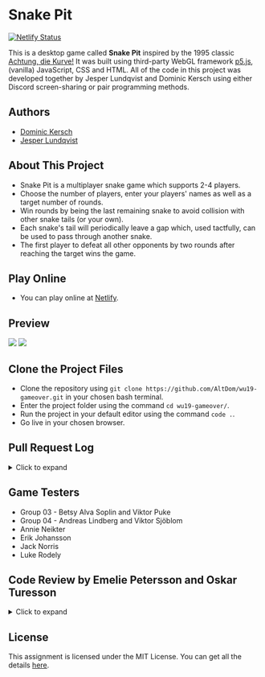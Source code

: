 # Snake Pit 
[![Netlify Status](https://api.netlify.com/api/v1/badges/c23cfb71-0d44-499a-9c12-7cca55ac8b1c/deploy-status)](https://app.netlify.com/sites/snake-pit/deploys) 

This is a desktop game called **Snake Pit** inspired by the 1995 classic [Achtung, die Kurve!](https://en.wikipedia.org/wiki/Achtung,_die_Kurve!) It was built using third-party WebGL framework [p5.js](https://p5js.org/), (vanilla) JavaScript, CSS and HTML. All of the code in this project was developed together by Jesper Lundqvist and Dominic Kersch using either Discord screen-sharing or pair programming methods.

## Authors
* [Dominic Kersch](https://github.com/AltDom)
* [Jesper Lundqvist](https://github.com/jesperlndqvst)

## About This Project
* Snake Pit is a multiplayer snake game which supports 2-4 players. 
* Choose the number of players, enter your players' names as well as a target number of rounds. 
* Win rounds by being the last remaining snake to avoid collision with other snake tails (or your own).
* Each snake's tail will periodically leave a gap which, used tactfully, can be used to pass through another snake.
* The first player to defeat all other opponents by two rounds after reaching the target wins the game. 

## Play Online 
* You can play online at [Netlify](http://snake-pit.netlify.com).

## Preview

<img src="https://i.imgur.com/TRtnKFR.png">
<img src="https://i.imgur.com/ukxHNHh.png">

## Clone the Project Files
* Clone the repository using `git clone https://github.com/AltDom/wu19-gameover.git` in your chosen bash terminal.
* Enter the project folder using the command `cd wu19-gameover/`.
* Run the project in your default editor using the command `code .`.
* Go live in your chosen browser.

## Pull Request Log
<details><summary>Click to expand</summary>
  <a href="https://github.com/AltDom/wu19-gameover/pull/1" >#1 - Create initial snake class</a><br> 
  <a href="https://github.com/AltDom/wu19-gameover/pull/2" >#2 - Add logic for making a trail</a><br>   
  <a href="https://github.com/AltDom/wu19-gameover/pull/3" >#3 - Remove canvas refresh and show()</a><br>   
  <a href="https://github.com/AltDom/wu19-gameover/pull/4" >#4 - Add function to track collisions</a><br>   
  <a href="https://github.com/AltDom/wu19-gameover/pull/5" >#5 - Refactor the code structure</a><br> 
  <a href="https://github.com/AltDom/wu19-gameover/pull/6" >#6 - Code steering and dual snake collision</a><br> 
  <a href="https://github.com/AltDom/wu19-gameover/pull/7" >#7 - Create object for players data and add four player support</a><br> 
  <a href="https://github.com/AltDom/wu19-gameover/pull/8" >#8 - Randomise start direction and loop boundaries</a><br> 
  <a href="https://github.com/AltDom/wu19-gameover/pull/9" >#9 - Add logic for creating holes in the snake</a><br> 
  <a href="https://github.com/AltDom/wu19-gameover/pull/10" >#10 - Game over individual snakes and global boundaries</a><br> 
  <a href="https://github.com/AltDom/wu19-gameover/pull/11" >#11 - Number players select, background and css file</a><br> 
  <a href="https://github.com/AltDom/wu19-gameover/pull/12" >#12 - Stop game and p5 draw() loop with global game over</a><br> 
  <a href="https://github.com/AltDom/wu19-gameover/pull/13" >#13 - Add logic for restarting the game</a><br> 
  <a href="https://github.com/AltDom/wu19-gameover/pull/14" >#14 - Determine the winning snake</a><br> 
  <a href="https://github.com/AltDom/wu19-gameover/pull/15" >#15 - Build scoreboard logic</a><br> 
  <a href="https://github.com/AltDom/wu19-gameover/pull/16" >#16 - Create LICENSE file</a><br> 
  <a href="https://github.com/AltDom/wu19-gameover/pull/17" >#17 - Create initial styling</a><br> 
  <a href="https://github.com/AltDom/wu19-gameover/pull/18" >#18 - Progress start screen and game screen design</a><br> 
  <a href="https://github.com/AltDom/wu19-gameover/pull/19" >#19 - Create logic for start game button when players have input values</a><br> 
  <a href="https://github.com/AltDom/wu19-gameover/pull/20" >#20 - Template literals and carry start screen logic through to game screen</a><br> 
  <a href="https://github.com/AltDom/wu19-gameover/pull/21" >#21 - Finish scoreboard logic</a><br> 
  <a href="https://github.com/AltDom/wu19-gameover/pull/22" >#22 - Add player name into players object</a><br> 
  <a href="https://github.com/AltDom/wu19-gameover/pull/23" >#23 - Fix multiplayer capability and coloring / Restructure game functions and event listeners</a><br> 
  <a href="https://github.com/AltDom/wu19-gameover/pull/24" >#24 - Change game speed and canvas size, new game logic and blinking text</a><br> 
  <a href="https://github.com/AltDom/wu19-gameover/pull/25" >#25 - Add victory message, "are you sure" button and include invincibility while invisible</a><br> 
  <a href="https://github.com/AltDom/wu19-gameover/pull/26" >#26 - Keyboard steering, restart function, .editorconfig file and bug fixes</a><br> 
  <a href="https://github.com/AltDom/wu19-gameover/pull/27" >#27 - Scoreboard sorting, rename variables and write README.md</a><br> 
  <a href="https://github.com/AltDom/wu19-gameover/pull/28" >#28 - Form validations and add display of steering keys</a><br> 
  <a href="https://github.com/AltDom/wu19-gameover/pull/29" >#29 - Set favicon, snake image and change controls</a><br> 
  <a href="https://github.com/AltDom/wu19-gameover/pull/30" >#30 - Update README.md</a><br> 
  <a href="https://github.com/AltDom/wu19-gameover/pull/31" >#31 - Update README.md</a><br> 
  <a href="https://github.com/AltDom/wu19-gameover/pull/32" >#32 - Code review by Group 11</a><br> 
  <a href="https://github.com/AltDom/wu19-gameover/pull/33" >#33 - Fix Chrome and Firefox rendering faults</a><br> 
  <a href="https://github.com/AltDom/wu19-gameover/pull/34" >#34 - Pull request log :)</a><br>
  <a href="https://github.com/AltDom/wu19-gameover/pull/35" >#35 - Address comments from code review and rename variables</a>
  <a href="https://github.com/AltDom/wu19-gameover/pull/36" >#36 - Restructure game files and add comments</a>
  <a href="https://github.com/AltDom/wu19-gameover/pull/37" >#37 - 
  Restructure game files</a>
  <a href="https://github.com/AltDom/wu19-gameover/pull/38" >#38 - 
  Restructure game files</a>
  
</details>

## Game Testers
* Group 03 - Betsy Alva Soplin and Viktor Puke
* Group 04 - Andreas Lindberg and Viktor Sjöblom
* Annie Neikter
* Erik Johansson
* Jack Norris
* Luke Rodely

## Code Review by Emelie Petersson and Oskar Turesson
<details><summary>Click to expand</summary>
<ul>
<li>Overall - Clear naming of functions, makes the code easy to read</li>

<li>Overall - Consistent alignment and easy to see start and ending point of code blocks</li>

<li>Snake.js 43: "this.x + this.increment * Math.sin(this.angle)" is repeated three times, consider storing it in a variable to shorten the code and make it easier to understand</li>

<li>Snake.js 50: "this.y + this.increment * Math.cos(this.angle)" is repeated three times, consider storing it in a variable to shorten the code and make it easier to understand</li>

<li>functions.js - Keep all variables in data.js to keep functions.js shorter</li>

<li>functions.js - Consider adding some comments to make it clear where and when function is used. Also good to describe what a function does</li>

<li>functions.js:31-34 / 74-79 - Try keep styling in separate css-files and add it with classes instead of directly in the js-file</li>

<li>functions.js:108 - Try using more descriptive variable names instead of ex. inputEls use playerNamesInput to make it a bit more understandable</li>

<li>functions.js:113-119 - Consider adding a check for how big the e.target.value is, now you can just change the html so you can play infinite amount of rounds instead of your html limit of 999</li>

<li>functions.js:123 - Consider adding a check so the player can’t be named ” ”, easy to do with a trim to the currentValue.value</li>
</ul>
</details>

## License
This assignment is licensed under the MIT License. You can get all the details [here](https://github.com/AltDom/wu19-gameover/LICENSE). 
